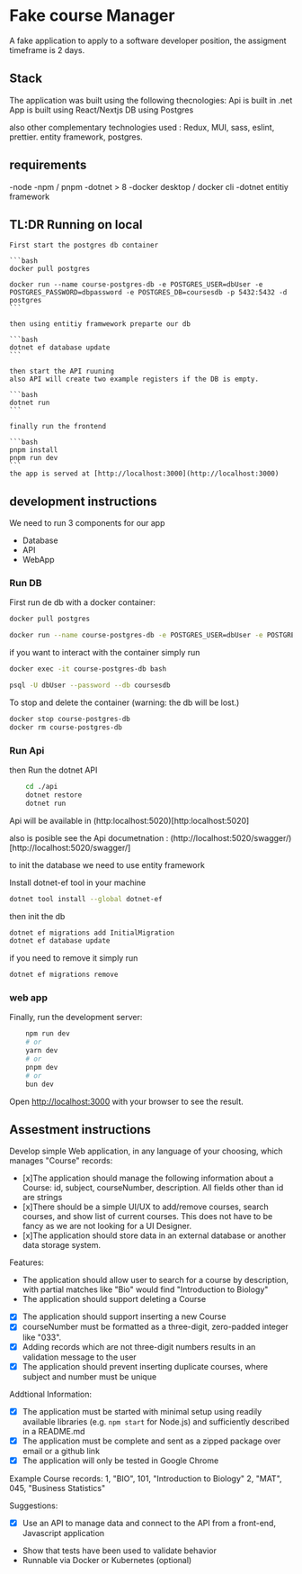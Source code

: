 # Fake course Manager

A fake application to apply to a software developer position, the assigment timeframe is 2 days. 

## Stack
 The application was built using the following thecnologies: 
    Api is built in .net
    App is built using React/Nextjs
    DB using Postgres

also other complementary technologies used : Redux, MUI, sass, eslint, prettier. entity framework, postgres.

## requirements

-node
-npm / pnpm
-dotnet > 8
-docker desktop / docker cli
-dotnet entitiy framework

## TL:DR Running on local 

    First start the postgres db container 

    ```bash
    docker pull postgres

    docker run --name course-postgres-db -e POSTGRES_USER=dbUser -e POSTGRES_PASSWORD=dbpassword -e POSTGRES_DB=coursesdb -p 5432:5432 -d postgres
    ```

    then using entitiy framwework preparte our db

    ```bash
    dotnet ef database update
    ```

    then start the API ruuning
    also API will create two example registers if the DB is empty.

    ```bash
    dotnet run
    ```

    finally run the frontend

    ```bash
    pnpm install
    pnpm run dev
    ```
    the app is served at [http://localhost:3000](http://localhost:3000)

## development instructions

We need to run 3 components for our app 
- Database
- API
- WebApp

### Run DB

First run de db with a docker container:

```bash
docker pull postgres

docker run --name course-postgres-db -e POSTGRES_USER=dbUser -e POSTGRES_PASSWORD=dbpassword -e POSTGRES_DB=coursesdb -p 5432:5432 -d postgres
```

if you want to interact with the container simply run 

```bash
docker exec -it course-postgres-db bash

psql -U dbUser --password --db coursesdb
```

To stop and delete the container  (warning: the db will be lost.)

```bash
docker stop course-postgres-db
docker rm course-postgres-db
```

### Run Api

then Run the dotnet API

```bash
    cd ./api
    dotnet restore
    dotnet run
```

Api will be available in (http:localhost:5020)[http:localhost:5020]

also is posible see the Api documetnation : (http://localhost:5020/swagger/)[http://localhost:5020/swagger/]

to init the database we need to use entity framework

Install dotnet-ef tool in your machine

```bash
dotnet tool install --global dotnet-ef
```

then init the db

```bash
dotnet ef migrations add InitialMigration
dotnet ef database update
```

if you need to remove it simply run 
```bash 
dotnet ef migrations remove
```

### web app

Finally, run the development server:

```bash
    npm run dev
    # or
    yarn dev
    # or
    pnpm dev
    # or
    bun dev
```

Open [http://localhost:3000](http://localhost:3000) with your browser to see the result.

## Assestment instructions
Develop simple Web application, in any language of your choosing, which manages "Course" records:
- [x]The application should manage the following information about a Course: id, subject, courseNumber, description. All fields other than id are strings
- [x]There should be a simple UI/UX to add/remove courses, search courses, and show list of current courses. This does not have to be fancy as we are not looking for a UI Designer.
- [x]The application should store data in an external database or another data storage system.

Features:
- The application should allow user to search for a course by description, with partial matches like "Bio" would find "Introduction to Biology"
- The application should support deleting a Course
- [x] The application should support inserting a new Course
- [x] courseNumber must be formatted as a three-digit, zero-padded integer like "033". 
- [x] Adding records which are not three-digit numbers results in an validation message to the user
- [x] The application should prevent inserting duplicate courses, where subject and number must be unique

Addtional Information:
- [x] The application must be started with minimal setup using readily available libraries (e.g. `npm start` for Node.js) and sufficiently described in a README.md
- [x] The application must be complete and sent as a zipped package over email or a github link
- [x] The application will only be tested in Google Chrome

Example Course records:
1, "BIO", 101, "Introduction to Biology"
2, "MAT", 045, "Business Statistics"

Suggestions:
- [x] Use an API to manage data and connect to the API from a front-end, Javascript application
- Show that tests have been used to validate behavior
- Runnable via Docker or Kubernetes (optional)
